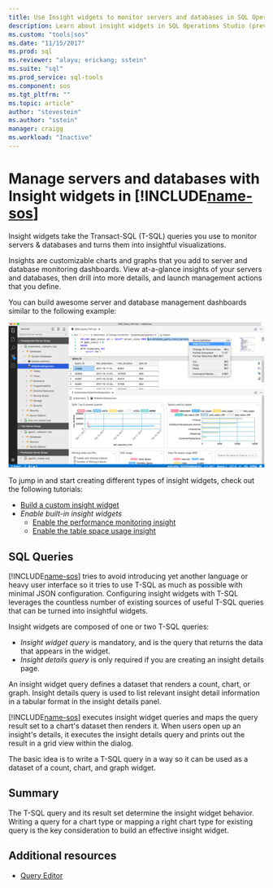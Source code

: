 ```yaml
---
title: Use Insight widgets to monitor servers and databases in SQL Operations Studio (preview) | Microsoft Docs
description: Learn about insight widgets in SQL Operations Studio (preview).
ms.custom: "tools|sos"
ms.date: "11/15/2017"
ms.prod: sql
ms.reviewer: "alayu; erickang; sstein"
ms.suite: "sql"
ms.prod_service: sql-tools
ms.component: sos
ms.tgt_pltfrm: ""
ms.topic: article"
author: "stevestein"
ms.author: "sstein"
manager: craigg
ms.workload: "Inactive"
---
```

# Manage servers and databases with Insight widgets in [!INCLUDE[name-sos](../includes/name-sos-short.md)]

Insight widgets take the Transact-SQL (T-SQL) queries you use to monitor servers & databases and turns them into insightful visualizations. 

Insights are customizable charts and graphs that you add to server and database monitoring dashboards. View at-a-glance insights of your servers and databases, then drill into more details, and launch management actions that you define. 

You can build awesome server and database management dashboards similar to the following example:

![database dashboard](media/insight-widgets/database-dashboard.png)


To jump in and start creating different types of insight widgets, check out the following tutorials:

- [Build a custom insight widget](tutorial-build-custom-insight-sql-server.md)
- *Enable built-in insight widgets*
   - [Enable the performance monitoring insight](tutorial-qds-sql-server.md)
   - [Enable the table space usage insight](tutorial-table-space-sql-server.md)


## SQL Queries 

[!INCLUDE[name-sos](../includes/name-sos-short.md)] tries to avoid introducing yet another language or heavy user interface so it tries to use T-SQL as much as possible with minimal JSON configuration. Configuring insight widgets with T-SQL leverages the countless number of existing sources of useful T-SQL queries that can be turned into insightful widgets.

Insight widgets are composed of one or two T-SQL queries:
* *Insight widget query* is mandatory, and is the query that returns the data that appears in the widget.
* *Insight details query* is only required if you are creating an insight details page.

An insight widget query defines a dataset that renders a count, chart, or graph. Insight details query is used to list relevant insight detail information in a tabular format in the insight details panel. 

[!INCLUDE[name-sos](../includes/name-sos-short.md)] executes insight widget queries and maps the query result set to a chart's dataset then renders it. When users open up an insight's details, it executes the insight details query and prints out the result in a grid view within the dialog.

The basic idea is to write a T-SQL query in a way so it can be used as a dataset of a count, chart, and graph widget. 

## Summary

The T-SQL query and its result set determine the insight widget behavior. Writing a query for a chart type or mapping a right chart type for existing query is the key consideration to build an effective insight widget.



## Additional resources
- [Query Editor](tutorial-sql-editor.md)

